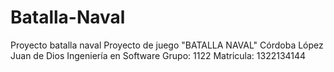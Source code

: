 # Batalla-Naval
Proyecto batalla naval
Proyecto de juego "BATALLA NAVAL" Córdoba López Juan de Dios Ingeniería en Software Grupo: 1122 Matricula: 1322134144
